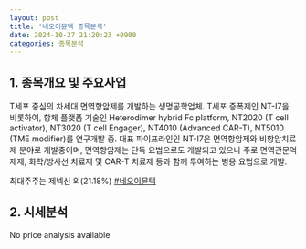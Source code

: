 ```yaml
---
layout: post
title: '네오이뮨텍 종목분석'
date: 2024-10-27 21:20:23 +0900
categories: 종목분석
---
```


## 1. 종목개요 및 주요사업

T세포 중심의 차세대 면역항암제를 개발하는 생명공학업체.  T세포 증폭제인 NT-I7을 비롯하여, 항체 플랫폼 기술인 Heterodimer hybrid Fc platform, NT2020 (T cell activator), NT3020 (T cell Engager), NT4010 (Advanced CAR-T), NT5010 (TME modifier)를 연구개발 중. 대표 파이프라인인 NT-I7은 면역항암제와 비항암치료제 분야로 개발중이며, 면역항암제는 단독 요법으로도 개발되고 있으나 주로 면역관문억제제, 화학/방사선 치료제 및 CAR-T 치료제 등과 함께 투여하는 병용 요법으로 개발.

최대주주는 제넥신 외(21.18%)
[#네오이뮨텍](#)

## 2. 시세분석

No price analysis available
